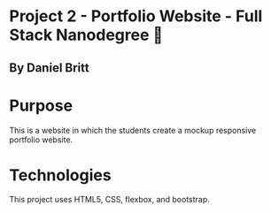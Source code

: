 # Project 2 - Portfolio Website - Full Stack Nanodegree :file_folder:
## By Daniel Britt

# Purpose
This is a website in which the students create a mockup responsive portfolio website.

# Technologies
This project uses HTML5, CSS, flexbox, and bootstrap.
